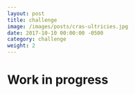 ```yaml
---
layout: post                        
title: challenge
image: /images/posts/cras-ultricies.jpg
date: 2017-10-10 00:00:00 -0500
category: challenge
weight: 2
---
```


# Work in progress



 
